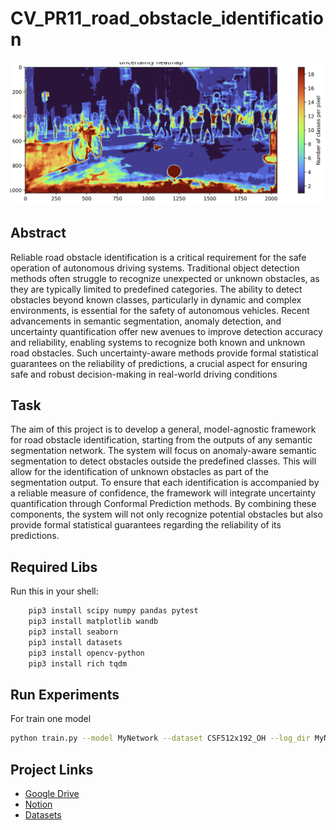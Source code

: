 # CV_PR11_road_obstacle_identification


![headmap](./imgs/f1.png)
## Abstract

Reliable road obstacle identification is a critical requirement for the safe operation of autonomous driving systems. Traditional object detection methods often struggle to recognize unexpected or unknown obstacles, as they are typically limited to predefined categories. The ability to detect obstacles beyond known classes, particularly in dynamic and complex environments, is essential for the safety of autonomous vehicles. Recent advancements in semantic segmentation, anomaly detection, and uncertainty quantification offer new avenues to improve detection accuracy and reliability, enabling systems to recognize both known and unknown road obstacles. Such uncertainty-aware methods provide formal statistical guarantees on the reliability of predictions, a crucial aspect for ensuring safe and robust decision-making in real-world driving conditions

## Task

The aim of this project is to develop a general, model-agnostic framework for road obstacle identification, starting from the outputs of any semantic segmentation network. The system will focus on anomaly-aware semantic segmentation to detect obstacles outside the predefined classes. This will allow for the identification of unknown obstacles as part of the segmentation output. To ensure that each identification is accompanied by a reliable measure of confidence, the framework will integrate uncertainty quantification through Conformal Prediction methods. By combining these components, the system will not only recognize potential obstacles but also provide formal statistical guarantees regarding the reliability of its predictions.

## Required Libs
Run this in your shell:
```sh
    pip3 install scipy numpy pandas pytest
    pip3 install matplotlib wandb
    pip3 install seaborn
    pip3 install datasets
    pip3 install opencv-python
    pip3 install rich tqdm
```

## Run Experiments

For train one model 

```sh 
python train.py --model MyNetwork --dataset CSF512x192_OH --log_dir MyNet --epochs 3 --benchmark Obstacles

```
    

## Project Links

* [Google Drive](https://drive.google.com/drive/folders/1v5ReEkvZz2Ztikob-fOPOXxqr4hAw8c5?usp=sharing)
* [Notion](https://www.notion.so/PR11-Uncertainty-Aware-Road-Obstacle-Identification-1ed162539edf80dd917dd24f1e090800?pvs=4)
* [Datasets](https://www.kaggle.com/datasets/shuvoalok/cityscapes)
